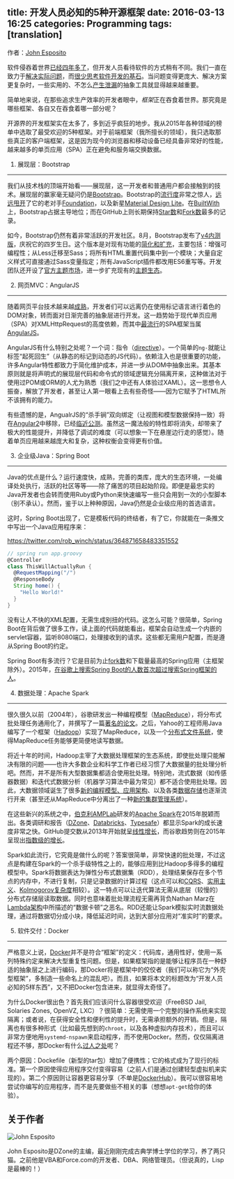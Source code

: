 title: 开发人员必知的5种开源框架
date: 2016-03-13 16:25
categories: Programming
tags: [translation]
---

作者：[John Esposito](https://opensource.com/business/15/12/top-5-frameworks)

软件侵吞着世界[已经四年多了][1]，但开发人员看待软件的方式稍有不同。我们一直在致力于[解决实际问题][2]，而[很少思考软件开发的基石][3]。当问题变得更庞大、解决方案更复杂时，一些实用的、不怎么[产生泄漏][4]的抽象工具就显得越来越重要。

简单地来说，在那些追求生产效率的开发者眼中，*框架*正在吞食着世界。那究竟是哪些框架、各自又在吞食着哪一部分呢？

开源界的开发框架实在太多了，多到近乎疯狂的地步。我从2015年各种领域的榜单中选取了最受欢迎的5种框架。对于前端框架（我所擅长的领域），我只选取那些真正的客户端框架，这是因为现今的浏览器和移动设备已经具备非常好的性能，越来越多的单页应用（SPA）正在避免和服务端交换数据。

1. 展现层：Bootstrap
---

我们从技术栈的顶端开始看——展现层，这一开发者和普通用户都会接触到的技术。展现层的赢家毫无疑问仍是[Bootstrap][101]。Bootstrap的[流行度][102]非常之惊人，[远远甩开][103]了它的老对手[Foundation][104]，以及新星[Material Design Lite][105]。在[BuiltWith][106]上，Bootstrap占据主导地位；而在GitHub上则长期保持[Star数][107]和[Fork数][108]最多的记录。

如今，Bootstrap仍然有着非常活跃的开发社区。8月，Bootstrap发布了[v4][109][内测版][110]，庆祝它的四岁生日。这个版本是对现有功能的[简化和扩充][111]，主要包括：增强可编程性；从Less迁移至Sass；将所有HTML重置代码集中到一个模块；大量自定义样式可直接通过Sass变量指定；所有JavaScript插件都改用ES6重写等。开发团队还开设了[官方主题市场][112]，进一步扩充现有的[主题生态][113]。

2. 网页MVC：AngularJS
---

随着网页平台技术越来越[成熟][201]，开发者们可以远离仍在使用标记语言进行着色的DOM对象，转而面对日渐完善的抽象层进行开发。这一趋势始于现代单页应用（SPA）对XMLHttpRequest的高度依赖，而其中[最][202][流行][203]的SPA框架当属[AngularJS][204]。

AngularJS有什么特别之处呢？一个词：指令（[directive][205]）。一个简单的`ng-`就能让标签“起死回生”（从静态的标记到动态的JS代码）。依赖注入也是很重要的功能，许多Angular特性都致力于简化维护成本，并进一步从DOM中抽象出来。其基本原则就是将声明式的展现层代码和命令式的领域逻辑充分隔离开来，这种做法对于使用过POM或ORM的人尤为熟悉（我们之中还有人体验过XAML）。这一思想令人振奋，解放了开发者，甚至让人第一眼看上去有些奇怪——因为它赋予了HTML所不该拥有的能力。

有些遗憾的是，AngualrJS的“杀手锏”双向绑定（让视图和模型数据保持一致）将在[Angular2][206]中移除，已经[临近公测][207]。虽然这一魔法般的特性即将消失，却带来了极大的性能提升，并降低了调试的难度（可以想象一下在悬崖边行走的感觉）。随着单页应用越来越庞大和复杂，这种权衡会变得更有价值。

<!-- more -->

3. 企业级Java：Spring Boot
---

Java的优点是什么？运行速度快，成熟，完善的类库，庞大的生态环境，一处编译处处执行，活跃的社区等等——除了痛苦的项目起始阶段。即便是最忠实的Java开发者也会转而使用Ruby或Python来快速编写一些只会用到一次的小型脚本（别不承认）。然而，鉴于以上种种原因，Java仍然是企业级应用的首选语言。

这时，Spring Boot出现了，它是模板代码的终结者，有了它，你就能在一条推文中写出一个Java应用程序来：

https://twitter.com/rob_winch/status/364871658483351552

```groovy
// spring run app.groovy
@Controller
class ThisWillActuallyRun {
  @RequestMapping("/")
  @ResponseBody
  String home() {
    "Hello World!"
  }
}
```

没有让人不快的XML配置，无需生成别扭的代码。这怎么可能？很简单，Spring Boot在背后做了很多工作，读上面的代码就能看出，框架会自动生成一个内嵌的servlet容器，监听8080端口，处理接收到的请求。这些都无需用户配置，而是遵从Spring Boot的约定。

Spring Boot有多流行？它是目前为止[fork数][301]和下载量最高的Spring应用（主框架除外）。2015年，[在谷歌上搜索Spring Boot的人数首次超过搜索Spring框架的人][302]。

4. 数据处理：Apache Spark
---

很久很久以前（2004年），谷歌研发出一种编程模型（[MapReduce][401]），将分布式批处理任务通用化了，并撰写了一篇[著名的论文][402]。之后，Yahoo的工程师用Java编写了一个框架（[Hadoop][403]）实现了MapReduce，以及一个[分布式文件系统][404]，使得MapReduce任务能够更简便地读写数据。

将近十年的时间，Hadoop主宰了大数据处理框架的生态系统，即使批处理只能解决有限的问题——也许大多数企业和科学工作者已经习惯了大数据量的批处理分析吧。然而，并不是所有大型数据集都适合使用批处理。特别地，流式数据（如传感器数据）和迭代式数据分析（机器学习算法中最为常见）都不适合使用批处理。因此，大数据领域诞生了很多[新的编程模型、应用架构][405]、以及各类[数据存储][406]也逐渐流行开来（甚至还从MapReduce中分离出了一种[新的集群管理系统][407]）。

在这些新兴的系统之中，[伯克利AMPLab][408]研发的[Apache Spark][409]在2015年脱颖而出。各类调研和报告（[DZone][410]、[Databricks][411]、[Typesafe][412]）都显示Spark的成长速度非常之快。GitHub提交数从2013年开始就呈[线性增长][413]，而谷歌趋势则在2015年呈现出[指数级的增长][414]。

Spark如此流行，它究竟是做什么的呢？答案很简单，非常快速的批处理，不过这点是构建在Spark的一个杀手级特性之上的，能够应用到比Hadoop多得多的编程模型中。Spark将数据表达为弹性分布式数据集（RDD），处理结果保存在多个节点的内存中，不进行复制，只是记录数据的计算过程（这点可以和[CQRS][415]、[实用主义][416]、[Kolmogorov复杂度][417]相较）。这一特点可以让迭代算法无需从底层（较慢的）分布式存储层读取数据。同时也意味着批处理流程无需再背负Nathan Marz在[Lambda架构][418]中所描述的“数据卡顿”之恶名。RDD还能让Spark模拟实时流数据处理，通过将数据切分成小块，降低延迟时间，达到大部分应用对“准实时”的要求。

5. 软件交付：Docker
---

严格意义上说，[Docker][501]并不是符合“框架”的定义：代码库，通用性好，使用一系列特殊约定来解决大型重复性问题。但是，如果框架指的是能够让程序员在一种舒适的抽象层之上进行编码，那Docker将是框架中的佼佼者（我们可以称它为“外壳型框架”，多制造一些命名上的混乱吧）。而且，如果将本文的标题改为“开发人员必知的5样东西”，又不把Docker包含进来，就显得太奇怪了。

为什么Docker很出色？首先我们应该问什么容器很受欢迎（FreeBSD Jail, Solaries Zones, OpenVZ, LXC）？很简单：无需使用一个完整的操作系统来实现隔离；或者说，在获得安全性和便利性的提升时，无需承担额外的开销。但是，隔离也有很多种形式（比如最先想到的`chroot`，以及各种虚拟内存技术），而且可以非常方便地用`systemd-nspawn`来启动程序，而不使用Docker。然而，仅仅隔离进程还不够，那Docker有什么[过人之处][502]呢？

两个原因：Dockefile（新型的tar包）增加了便携性；它的格式成为了现行的标准。第一个原因使得应用程序交付变得容易（之前人们是通过创建轻型虚拟机来实现的）。第二个原因则让容器更容易分享（不单是[DockerHub][503]）。我可以很容易地尝试你编写的应用程序，而不是先要做些不相关的事（想想`apt-get`给你的体验）。

关于作者
---

![John Esposito](https://opensource.com/sites/default/files/styles/profile_pictures/public/pictures/john-esposito.jpg?itok=xPVFPzr2)

John Esposito是DZone的主编，最近刚刚完成古典学博士学位的学习，养了两只猫。之前他是VBA和Force.com的开发者、DBA、网络管理员。（但说真的，Lisp是最棒的！）

[1]: http://www.wsj.com/articles/SB10001424053111903480904576512250915629460
[2]: http://www.dougengelbart.org/pubs/augment-3906.html
[3]: http://worrydream.com/refs/Brooks-NoSilverBullet.pdf
[4]: http://www.joelonsoftware.com/articles/LeakyAbstractions.html

[101]: http://getbootstrap.com/
[102]: https://www.google.com/trends/explore#q=%2Fm%2F0j671ln
[103]: https://www.google.com/trends/explore#q=%2Fm%2F0j671ln%2C%20%2Fm%2F0ll4n18%2C%20Material%20Design%20Lite&cmpt=q&tz=Etc%2FGMT%2B5
[104]: http://foundation.zurb.com/
[105]: http://www.getmdl.io/
[106]: http://trends.builtwith.com/docinfo/Twitter-Bootstrap
[107]: https://github.com/search?q=stars:%3E1&s=stars&type=Repositories
[108]: https://github.com/search?o=desc&q=stars:%3E1&s=forks&type=Repositories
[109]: http://v4-alpha.getbootstrap.com/
[110]: http://blog.getbootstrap.com/2015/08/19/bootstrap-4-alpha/
[111]: http://v4-alpha.getbootstrap.com/migration/
[112]: http://themes.getbootstrap.com/
[113]: https://www.google.com/search?q=bootstrap+theme+sites

[201]: https://www.w3.org/blog/news/
[202]: https://www.google.com/trends/explore#q=%2Fm%2F0j45p7w%2C%20EmberJS%2C%20MeteorJS%2C%20BackboneJS&cmpt=q&tz=Etc%2FGMT%2B5
[203]: https://www.pluralsight.com/browse#tab-courses-popular
[204]: https://angularjs.org/
[205]: https://docs.angularjs.org/guide/directive
[206]: https://www.quora.com/Why-is-the-two-way-data-binding-being-dropped-in-Angular-2
[207]: http://angularjs.blogspot.com/2015/11/highlights-from-angularconnect-2015.html

[301]: https://github.com/spring-projects
[302]: https://www.google.com/trends/explore#q=spring%20boot%2C%20spring%20framework&cmpt=q&tz=Etc%2FGMT%2B5

[401]: http://ayende.com/blog/4435/map-reduce-a-visual-explanation
[402]: http://static.googleusercontent.com/media/research.google.com/en//archive/mapreduce-osdi04.pdf
[403]: https://hadoop.apache.org/
[404]: https://hadoop.apache.org/docs/stable/hadoop-project-dist/hadoop-hdfs/HdfsUserGuide.html
[405]: https://www.linkedin.com/pulse/100-open-source-big-data-architecture-papers-anil-madan
[406]: http://www.journalofbigdata.com/content/2/1/18
[407]: https://hadoop.apache.org/docs/current/hadoop-yarn/hadoop-yarn-site/YARN.html
[408]: http://spark.apache.org/research.html
[409]: http://spark.apache.org/
[410]: https://dzone.com/guides/big-data-business-intelligence-and-analytics-2015
[411]: http://cdn2.hubspot.net/hubfs/438089/DataBricks_Surveys_-_Content/Spark-Survey-2015-Infographic.pdf
[412]: https://info.typesafe.com/COLL-20XX-Spark-Survey-Report_LP.html?lst=PR&lsd=COLL-20XX-Spark-Survey-Trends-Adoption-Report
[413]: https://github.com/apache/spark/graphs/contributors
[414]: https://www.google.com/trends/explore#q=%2Fm%2F0ndhxqz
[415]: http://martinfowler.com/bliki/CQRS.html
[416]: http://plato.stanford.edu/entries/peirce/
[417]: http://people.cs.uchicago.edu/~fortnow/papers/kaikoura.pdf
[418]: http://lambda-architecture.net/

[501]: https://www.docker.com/
[502]: http://techapostle.blogspot.com/2015/04/the-3-reasons-why-docker-got-it-right.html
[503]: https://hub.docker.com/
